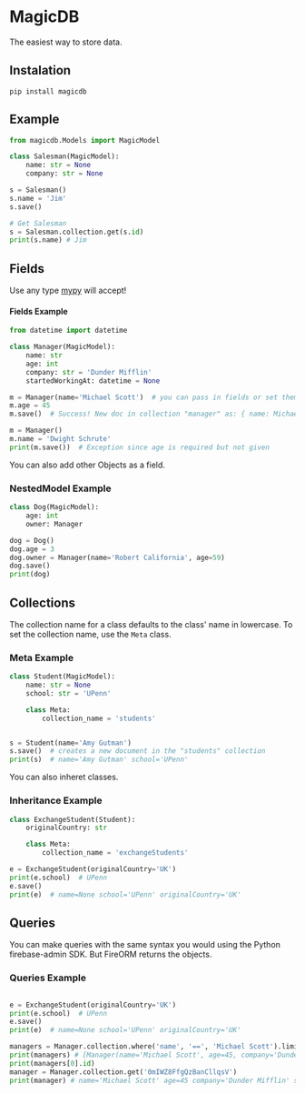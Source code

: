 # MagicDB
The easiest way to store data.

## Instalation
```
pip install magicdb
```

## Example
```python
from magicdb.Models import MagicModel

class Salesman(MagicModel):
    name: str = None
    company: str = None

s = Salesman()
s.name = 'Jim'
s.save()

# Get Salesman
s = Salesman.collection.get(s.id)
print(s.name) # Jim
```

## Fields
Use any type [mypy](http://mypy-lang.org/) will accept!

#### Fields Example
```python
from datetime import datetime

class Manager(MagicModel):
	name: str
	age: int
	company: str = 'Dunder Mifflin'
	startedWorkingAt: datetime = None

m = Manager(name='Michael Scott')  # you can pass in fields or set them later
m.age = 45
m.save()  # Success! New doc in collection "manager" as: { name: Michael Scott, age: 45, company: Dunder Mifflin }

m = Manager()
m.name = 'Dwight Schrute'
print(m.save())  # Exception since age is required but not given

```

You can also add other Objects as a field.

### NestedModel Example
```python
class Dog(MagicModel):
	age: int
	owner: Manager

dog = Dog()
dog.age = 3
dog.owner = Manager(name='Robert California', age=59)
dog.save()
print(dog)

```


## Collections
The collection name for a class defaults to the class' name in lowercase. To set the collection name, use the `Meta` class.

### Meta Example

```python
class Student(MagicModel):
	name: str = None
	school: str = 'UPenn'

	class Meta:
		collection_name = 'students'


s = Student(name='Amy Gutman')
s.save()  # creates a new document in the "students" collection
print(s)  # name='Amy Gutman' school='UPenn'
```

You can also inheret classes.

### Inheritance Example
```python
class ExchangeStudent(Student):
	originalCountry: str

	class Meta:
		collection_name = 'exchangeStudents'

e = ExchangeStudent(originalCountry='UK')
print(e.school)  # UPenn
e.save()
print(e)  # name=None school='UPenn' originalCountry='UK'
```

## Queries
You can make queries with the same syntax you would using the Python firebase-admin SDK. But FireORM returns the objects.

### Queries Example
```python

e = ExchangeStudent(originalCountry='UK')
print(e.school)  # UPenn
e.save()
print(e)  # name=None school='UPenn' originalCountry='UK'

managers = Manager.collection.where('name', '==', 'Michael Scott').limit(1).stream()
print(managers) # [Manager(name='Michael Scott', age=45, company='Dunder Mifflin', startedWorkingAt=None)]
print(managers[0].id)
manager = Manager.collection.get('0mIWZ8FfgQzBanCllqsV')
print(manager) # name='Michael Scott' age=45 company='Dunder Mifflin' startedWorkingAt=None
```
